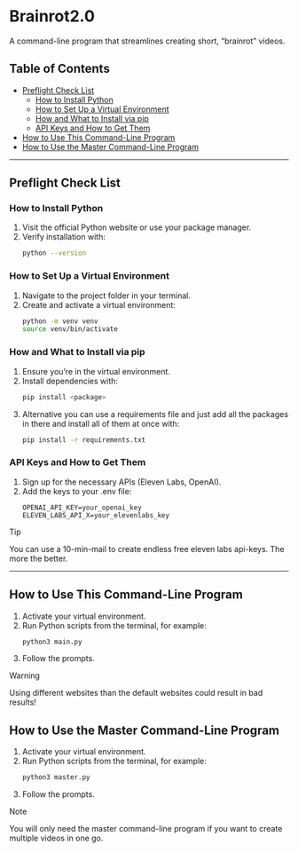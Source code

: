 # Brainrot2.0

A command-line program that streamlines creating short, “brainrot” videos.

## Table of Contents
- [Preflight Check List](#preflight-check-list)
  - [How to Install Python](#how-to-install-python)
  - [How to Set Up a Virtual Environment](#how-to-set-up-a-virtual-environment)
  - [How and What to Install via pip](#how-and-what-to-install-via-pip)
  - [API Keys and How to Get Them](#api-keys-and-how-to-get-them)
- [How to Use This Command-Line Program](#how-to-use-this-command-line-program)
- [How to Use the Master Command-Line Program](#how-to-use-the-master-command-line-program)

---

## Preflight Check List

### How to Install Python
1. Visit the official Python website or use your package manager.  
2. Verify installation with:  
   ```bash
   python --version
   ```

### How to Set Up a Virtual Environment
1. Navigate to the project folder in your terminal.  
2. Create and activate a virtual environment:  
   ```bash
   python -m venv venv
   source venv/bin/activate
   ```

### How and What to Install via pip
1. Ensure you’re in the virtual environment.  
2. Install dependencies with:  
   ```bash
   pip install <package>
   ```
3. Alternative you can use a requirements file and just add all the packages in there and install all of them at once with:
   ```bash
   pip install -r requirements.txt
   ```

### API Keys and How to Get Them
1. Sign up for the necessary APIs (Eleven Labs, OpenAI).  
2. Add the keys to your .env file:
   ```
   OPENAI_API_KEY=your_openai_key
   ELEVEN_LABS_API_X=your_elevenlabs_key
   ```
> [!TIP]
> You can use a 10-min-mail to create endless free eleven labs api-keys. The more the better.

---

## How to Use This Command-Line Program
1. Activate your virtual environment.  
2. Run Python scripts from the terminal, for example:  
   ```bash
   python3 main.py
   ```
3. Follow the prompts.
> [!WARNING]
> Using different websites than the default websites could result in bad results!

## How to Use the Master Command-Line Program
1. Activate your virtual environment.  
2. Run Python scripts from the terminal, for example:  
   ```bash
   python3 master.py
   ```
3. Follow the prompts.

> [!NOTE]
> You will only need the master command-line program if you want to create multiple videos in one go.
